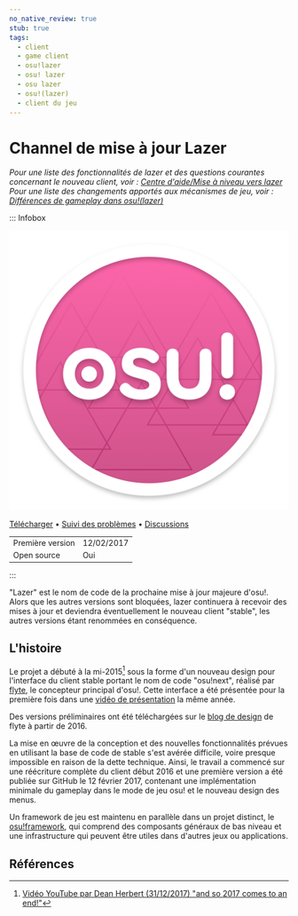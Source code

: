```yaml
---
no_native_review: true
stub: true
tags:
  - client
  - game client
  - osu!lazer
  - osu! lazer
  - osu lazer
  - osu!(lazer)
  - client du jeu
---
```


# Channel de mise à jour Lazer

*Pour une liste des fonctionnalités de lazer et des questions courantes concernant le nouveau client, voir : [Centre d'aide/Mise à niveau vers lazer](/wiki/Help_centre/Upgrading_to_lazer)*\
*Pour une liste des changements apportés aux mécanismes de jeu, voir : [Différences de gameplay dans osu!(lazer)](/wiki/Client/Release_stream/Lazer/Gameplay_differences_in_osu!(lazer))*

::: Infobox

![](img/lazer.png?2024-01-30 "Le logo du client osu!(lazer).")

[Télécharger](https://osu.ppy.sh/home/download) • [Suivi des problèmes](https://github.com/ppy/osu/issues) • [Discussions](https://github.com/ppy/osu/discussions)

|  |  |
| :-- | :-- |
| Première version | 12/02/2017 |
| Open source | Oui |

:::

"Lazer" est le nom de code de la prochaine mise à jour majeure d'osu!. Alors que les autres versions sont bloquées, lazer continuera à recevoir des mises à jour et deviendra éventuellement le nouveau client "stable", les autres versions étant renommées en conséquence.

## L'histoire

Le projet a débuté à la mi-2015[^peppy-2017] sous la forme d'un nouveau design pour l'interface du client stable portant le nom de code "osu!next", réalisé par [flyte](https://osu.ppy.sh/users/3103765), le concepteur principal d'osu!. Cette interface a été présentée pour la première fois dans une [vidéo de présentation](https://www.youtube.com/watch?v=lrWyqpNUwBo) la même année.

Des versions préliminaires ont été téléchargées sur le [blog de design](https://osunext.tumblr.com/) de flyte à partir de 2016.

La mise en œuvre de la conception et des nouvelles fonctionnalités prévues en utilisant la base de code de stable s'est avérée difficile, voire presque impossible en raison de la dette technique. Ainsi, le travail a commencé sur une réécriture complète du client début 2016 et une première version a été publiée sur GitHub le 12 février 2017, contenant une implémentation minimale du gameplay dans le mode de jeu osu! et le nouveau design des menus.

Un framework de jeu est maintenu en parallèle dans un projet distinct, le [osu!framework](https://github.com/ppy/osu-framework), qui comprend des composants généraux de bas niveau et une infrastructure qui peuvent être utiles dans d'autres jeux ou applications.

## Références

[^peppy-2017]: [Vidéo YouTube par Dean Herbert (31/12/2017) "and so 2017 comes to an end!"](https://www.youtube.com/watch?v=5x7VnC1R0Do)
